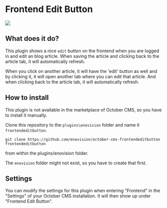 # Frontend Edit Button #

![](../sh_00509.png)

## What does it do?
This plugin shows a nice `edit` button on the frontend when you are logged in and edit an blog article. When saving the article and clicking back to the article tab, it will automatically refresh.

When you click on another article, it will have the 'edit' button as well and by clicking it, it will open another tab where you can edit that article. And when clicking back to the article tab, it will automatically refresh.

## How to install
This plugin is not available in the marketplace of October CMS, so you have to install it manually.

Clone this repository to the `plugins\enovision` folder and name it `frontendeditbutton`.

```
git clone https://github.com/enovision/october-cms-frontendeditbutton frontendeditbutton
```
from within the plugins/enovision folder.

The `enovision` folder might not exist, so you have to create that first.

## Settings

You can modify the settings for this plugin when entering "Frontend" in the "Settings" of your October CMS installation. It will then show up under "Frontend Edit Button".






